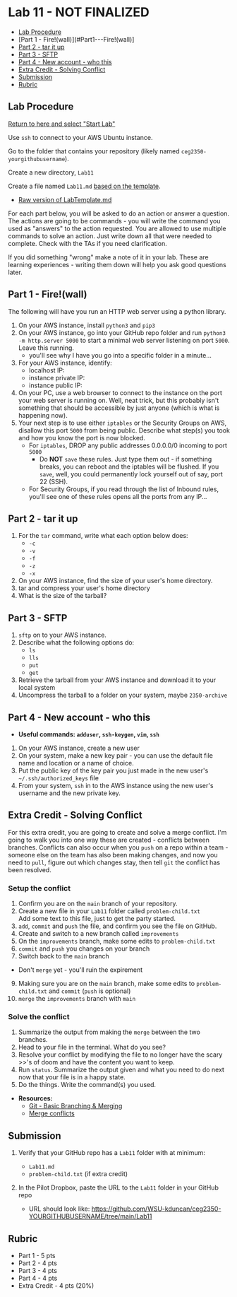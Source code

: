 # Lab 11 - NOT FINALIZED

- [Lab Procedure](#Lab-Procedure)
- [Part 1 - Fire!(wall)](#Part1---Fire!(wall)]
- [Part 2 - tar it up](##Part-2---tar-it-up)
- [Part 3 - SFTP](##Part-3---SFTP)
- [Part 4 - New account - who this](##Part-5---New-account---who-this)
- [Extra Credit - Solving Conflict](##Extra-Credit---Solving-Conflict)
- [Submission](#Submission)
- [Rubric](#Rubric)

## Lab Procedure

[Return to here and select "Start Lab"](https://awsacademy.instructure.com/courses/13249/modules/items/1136419)

Use `ssh` to connect to your AWS Ubuntu instance.

Go to the folder that contains your repository (likely named `ceg2350-yourgithubusername`).

Create a new directory, `Lab11`

Create a file named `Lab11.md` [based on the template](LabTemplate.md).

- [Raw version of LabTemplate.md](https://raw.githubusercontent.com/pattonsgirl/Spring2022-CEG2350/main/Labs/Lab11/LabTemplate.md)

For each part below, you will be asked to do an action or answer a question. The actions are going to be commands - you will write the command you used as "answers" to the action requested. You are allowed to use multiple commands to solve an action. Just write down all that were needed to complete. Check with the TAs if you need clarification.

If you did something "wrong" make a note of it in your lab. These are learning experiences - writing them down will help you ask good questions later.

## Part 1 - Fire!(wall)

The following will have you run an HTTP web server using a python library.

1. On your AWS instance, install `python3` and `pip3`
2. On your AWS instance, go into your GitHub repo folder and run `python3 -m http.server 5000` to start a minimal web server listening on port `5000`. Leave this running.
   - you'll see why I have you go into a specific folder in a minute...
3. For your AWS instance, identify:
   - localhost IP:
   - instance private IP:
   - instance public IP:
4. On your PC, use a web browser to connect to the instance on the port your web server is running on.
   Well, neat trick, but this probably isn't something that should be accessible by just anyone (which is what is happening now).
5. Your next step is to use either `iptables` or the Security Groups on AWS, disallow this port `5000` from being public. Describe what step(s) you took and how you know the port is now blocked.
   - For `iptables`, DROP any public addresses 0.0.0.0/0 incoming to port `5000`
     - Do **NOT** `save` these rules. Just type them out - if something breaks, you can reboot and the iptables will be flushed. If you `save`, well, you could permanently lock yourself out of say, port 22 (SSH).
   - For Security Groups, if you read through the list of Inbound rules, you'll see one of these rules opens all the ports from any IP...


## Part 2 - tar it up

1. For the `tar` command, write what each option below does:
   - `-c`
   - `-v`
   - `-f`
   - `-z`
   - `-x`
2. On your AWS instance, find the size of your user's home directory.
3. tar and compress your user's home directory
4. What is the size of the tarball?

## Part 3 - SFTP

1. `sftp` on to your AWS instance.
2. Describe what the following options do:
   - `ls`
   - `lls`
   - `put`
   - `get`
3. Retrieve the tarball from your AWS instance and download it to your local system
4. Uncompress the tarball to a folder on your system, maybe `2350-archive`


## Part 4 - New account - who this

- **Useful commands: `adduser`, `ssh-keygen`, `vim`, `ssh`**

1. On your AWS instance, create a new user
2. On your system, make a new key pair - you can use the default file name and location or a name of choice.
3. Put the public key of the key pair you just made in the new user's `~/.ssh/authorized_keys` file
4. From your system, `ssh` in to the AWS instance using the new user's username and the new private key.

## Extra Credit - Solving Conflict

For this extra credit, you are going to create and solve a merge conflict. I'm going to walk you into one way these are created - conflicts between branches. Conflicts can also occur when you `push` on a repo within a team - someone else on the team has also been making changes, and now you need to `pull`, figure out which changes stay, then tell `git` the conflict has been resolved.

### Setup the conflict

1. Confirm you are on the `main` branch of your repository.
2. Create a new file in your `Lab11` folder called `problem-child.txt`  
   Add some text to this file, just to get the party started.
3. `add`, `commit` and `push` the file, and confirm you see the file on GitHub.
4. Create and switch to a new branch called `improvements`
5. On the `improvements` branch, make some edits to `problem-child.txt`
6. `commit` and `push` you changes on your branch
7. Switch back to the `main` branch

- Don't `merge` yet - you'll ruin the expirement

9. Making sure you are on the `main` branch, make some edits to `problem-child.txt` and `commit` (`push` is optional)
10. `merge` the `improvements` branch with `main`

### Solve the conflict

1. Summarize the output from making the `merge` between the two branches.
2. Head to your file in the terminal. What do you see?
3. Resolve your conflict by modifying the file to no longer have the scary >>'s of doom and have the content you want to keep.
4. Run `status`. Summarize the output given and what you need to do next now that your file is in a happy state.
5. Do the things. Write the command(s) you used.

- **Resources:**
  - [Git - Basic Branching & Merging](https://git-scm.com/book/en/v2/Git-Branching-Basic-Branching-and-Merging)
  - [Merge conflicts](https://www.atlassian.com/git/tutorials/using-branches/merge-conflicts)

## Submission

1. Verify that your GitHub repo has a `Lab11` folder with at minimum:

   - `Lab11.md`
   - `problem-child.txt` (if extra credit)

2. In the Pilot Dropbox, paste the URL to the `Lab11` folder in your GitHub repo
   - URL should look like: https://github.com/WSU-kduncan/ceg2350-YOURGITHUBUSERNAME/tree/main/Lab11

## Rubric

- Part 1 - 5 pts
- Part 2 - 4 pts
- Part 3 - 4 pts
- Part 4 - 4 pts
- Extra Credit - 4 pts (20%)
